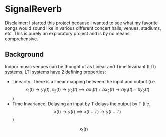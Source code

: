 # SignalReverb

Disclaimer: I started this project because I wanted to see what my favorite songs would sound like in various different concert halls, venues, stadiums, etc. This is purely an exploratory project and is by no means comprehensive.

## Background
Indoor music venues can be thought of as Linear and Time Invariant (LTI) systems. LTI systems have 2 defining properties:
* Linearity: There is a linear mapping between the input and output (i.e. $$x_1(t) \rightarrow y_1(t), x_2(t) \rightarrow y_2(t) \implies ax_1(t) + bx_2(t) \rightarrow ay_1(t) + by_2(t)$$)
* Time Invariance: Delaying an input by T delays the output by T (i.e. $$x(t) \rightarrow y(t) \implies x(t-T) \rightarrow y(t-T)$$)

$$x_1(t)$$
